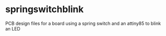 # springswitchblink
PCB design files for a board using a spring switch and an attiny85 to blink an LED

